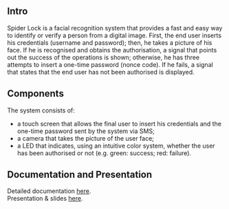 ## Intro
Spider Lock is a facial recognition system that provides a fast and easy way to identify or verify a person from a digital image.
First, the end user inserts his credentials (username and password); then, he takes a picture of his face. If he is recognised and obtains the authorisation, a signal that points out the success of the operations is shown; otherwise, he has three attempts to insert a one-time password (nonce code). If he fails, a signal that states that the end user has not been authorised is displayed.

## Components
The system consists of:
* a touch screen that allows the final user to insert his credentials and the one-time
password sent by the system via SMS;
* a camera that takes the picture of the user face;
* a LED that indicates, using an intuitive color system, whether the user has
been authorised or not (e.g. green: success; red: failure).

## Documentation and Presentation
Detailed documentation [here](Report.pdf).</br>
Presentation & slides [here](Spider-Lock-Pitch.pdf).
